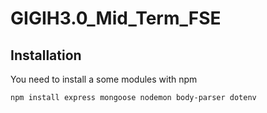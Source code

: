 # GIGIH3.0_Mid_Term_FSE

## Installation

You need to install a some modules with npm

```bash
npm install express mongoose nodemon body-parser dotenv
```